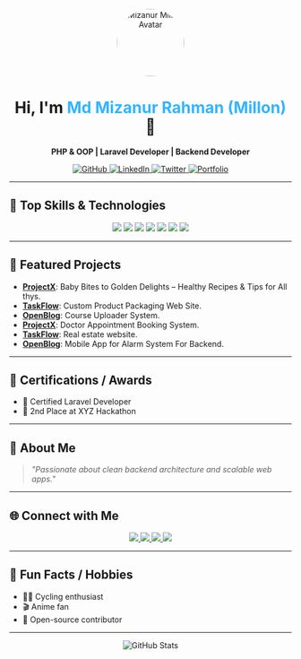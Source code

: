 <!-- Profile Header with image and badges -->
<p align="center">
  <img src="https://avatars.githubusercontent.com/u/119239411?v=4" width="120" style="border-radius: 50%;" alt="Mizanur Millon Avatar"/>
</p>

<h1 align="center">Hi, I'm <span style="color:#32B5FF;">Md Mizanur Rahman (Millon)</span> 👋</h1>
<p align="center">
  <b>PHP & OOP | Laravel Developer | Backend Developer</b>
</p>
<p align="center">
  <a href="https://github.com/mizanurmillon">
    <img src="https://img.shields.io/github/followers/mizanurmillon?label=GitHub&style=social" alt="GitHub">
  </a>
  <a href="https://www.linkedin.com/in/mizanurmillon">
    <img src="https://img.shields.io/badge/LinkedIn-Connect-blue?logo=linkedin&style=flat-square" alt="LinkedIn">
  </a>
  <a href="https://twitter.com/mizanurmillon">
    <img src="https://img.shields.io/twitter/follow/mizanurmillon?label=Twitter&style=social" alt="Twitter">
  </a>
  <a href="https://mizanurmillon.dev">
    <img src="https://img.shields.io/badge/Portfolio-Visit-green?style=flat-square" alt="Portfolio">
  </a>
</p>

---

## 🚀 Top Skills & Technologies

<p align="center">
  <img src="https://img.shields.io/badge/PHP-777BB4?logo=php&logoColor=white&style=for-the-badge" />
  <img src="https://img.shields.io/badge/Laravel-F72C1F?logo=laravel&logoColor=white&style=for-the-badge" />
  <img src="https://img.shields.io/badge/MySQL-00758F?logo=mysql&logoColor=white&style=for-the-badge" />
  <img src="https://img.shields.io/badge/REST%20APIs-005571?logo=api&logoColor=white&style=for-the-badge" />
  <img src="https://img.shields.io/badge/JavaScript-F7DF1E?logo=javascript&logoColor=black&style=for-the-badge" />
  <img src="https://img.shields.io/badge/Docker-2496ED?logo=docker&logoColor=white&style=for-the-badge" />
  <img src="https://img.shields.io/badge/Git-F05032?logo=git&logoColor=white&style=for-the-badge" />
</p>

---

## 🌟 Featured Projects

- [**ProjectX**](https://health-recipes-frontend.netlify.app/): Baby Bites to Golden Delights – Healthy Recipes & Tips for All thys.
- [**TaskFlow**](https://777bags.com/): Custom Product Packaging Web Site.
- [**OpenBlog**](https://bjjsource.com/): Course Uploader System.
- [**ProjectX**](https://mind-care-taupe.vercel.app/): Doctor Appointment Booking System.
- [**TaskFlow**](https://synergy-nvest.netlify.app/): Real estate website.
- [**OpenBlog**](https://theoa.softvencefsd.xyz/): Mobile App for Alarm System For Backend.
---

## 🏅 Certifications / Awards

- 🥇 Certified Laravel Developer
- 🥈 2nd Place at XYZ Hackathon

---

## 💬 About Me

> _"Passionate about clean backend architecture and scalable web apps."_

---

## 🌐 Connect with Me

<p align="center">
  <a href="https://github.com/mizanurmillon">
    <img src="https://img.shields.io/badge/GitHub-181717?logo=github&logoColor=white&style=for-the-badge" />
  </a>
  <a href="https://www.linkedin.com/in/mizanurmillon">
    <img src="https://img.shields.io/badge/LinkedIn-0077B5?logo=linkedin&logoColor=white&style=for-the-badge" />
  </a>
  <a href="https://twitter.com/mizanurmillon">
    <img src="https://img.shields.io/badge/Twitter-1DA1F2?logo=twitter&logoColor=white&style=for-the-badge" />
  </a>
  <a href="https://mizanurmillon.dev">
    <img src="https://img.shields.io/badge/Portfolio-Visit-green?style=for-the-badge" />
  </a>
</p>

---

## 🎉 Fun Facts / Hobbies

- 🚴‍♂️ Cycling enthusiast
- 🎬 Anime fan
- 🤝 Open-source contributor

---

<p align="center">
  <img src="https://github-readme-stats.vercel.app/api?username=mizanurmillon&show_icons=true&theme=tokyonight" alt="GitHub Stats" />
</p>
